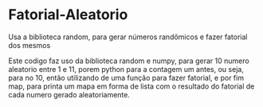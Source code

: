 # Fatorial-Aleatorio
Usa a biblioteca random, para gerar números randômicos e fazer fatorial dos mesmos

Este codigo faz uso da biblioteca random e numpy, para gerar 10 numero aleatorio entre 1 e 11, porem python para a contagem um antes, ou seja, para no 10, então utilizando de uma função para fazer fatorial, e por fim map, para printa um mapa em forma de lista com o resultado do fatorial de cada numero gerado aleatoriamente.

